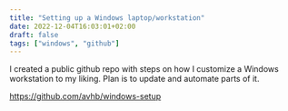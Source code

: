 ```yaml
---
title: "Setting up a Windows laptop/workstation"
date: 2022-12-04T16:03:01+02:00
draft: false
tags: ["windows", "github"]
---
```


I created a public github repo with steps on how I customize a Windows workstation to my liking.
Plan is to update and automate parts of it.

https://github.com/avhb/windows-setup
